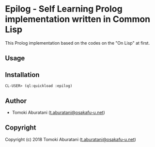 # Epilog - Self Learning Prolog implementation written in Common Lisp

This Prolog implementation based on the codes on the "On Lisp" at first.

## Usage

## Installation

```
CL-USER> (ql:quickload :epilog)
```

## Author

* Tomoki Aburatani (t.aburatani@osakafu-u.net)

## Copyright

Copyright (c) 2018 Tomoki Aburatani (t.aburatani@osakafu-u.net)
